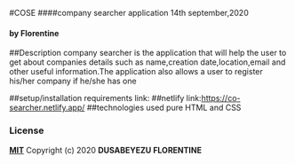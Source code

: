 #COSE
####company searcher application 14th september,2020
#### by **Florentine**

##Description
company searcher is the application that will help the user to get about companies details such as name,creation date,location,email and other useful information.The application also allows a user to register his/her company if he/she has one

##setup/installation requirements
link:
##netlify link:https://co-searcher.netlify.app/
##technologies used
pure HTML and CSS

### License
**[MIT](http://choosealisence.com/licenses/mit/)**
Copyright (c) 2020 **DUSABEYEZU FLORENTINE**